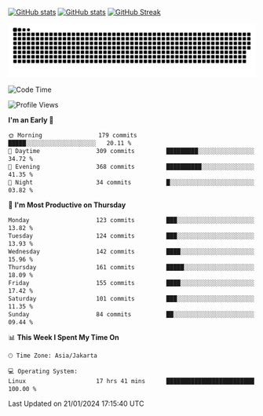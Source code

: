 [![GitHub stats](https://github-readme-stats.vercel.app/api?username=aurelioklv&card_width=500&show_icons=true&rank_icon=github&theme=solarized-dark#gh-dark-mode-only)](https://github.com/anuraghazra/github-readme-stats#gh-dark-mode-only)
[![GitHub stats](https://github-readme-stats.vercel.app/api?username=aurelioklv&card_width=500&show_icons=true&rank_icon=github&theme=buefy#gh-light-mode-only)](https://github.com/anuraghazra/github-readme-stats#gh-light-mode-only)
[![GitHub Streak](https://streak-stats.demolab.com/?user=aurelioklv&card_width=336&theme=solarized-dark)](https://git.io/streak-stats)

<picture>
  <source media="(prefers-color-scheme: dark)" srcset="https://raw.githubusercontent.com/aurelioklv/aurelioklv/snake-output/github-contribution-grid-snake-dark.svg">
  <source media="(prefers-color-scheme: light)" srcset="https://raw.githubusercontent.com/aurelioklv/aurelioklv/snake-output/github-contribution-grid-snake.svg">
  <img alt="github contribution grid snake animation" src="https://raw.githubusercontent.com/aurelioklv/aurelioklv/snake-output/github-contribution-grid-snake.svg">
</picture>

<!--START_SECTION:waka-->
![Code Time](http://img.shields.io/badge/Code%20Time-377%20hrs%2031%20mins-blue)

![Profile Views](http://img.shields.io/badge/Profile%20Views-9-blue)

**I'm an Early 🐤** 

```text
🌞 Morning                179 commits         █████░░░░░░░░░░░░░░░░░░░░   20.11 % 
🌆 Daytime                309 commits         █████████░░░░░░░░░░░░░░░░   34.72 % 
🌃 Evening                368 commits         ██████████░░░░░░░░░░░░░░░   41.35 % 
🌙 Night                  34 commits          █░░░░░░░░░░░░░░░░░░░░░░░░   03.82 % 
```
📅 **I'm Most Productive on Thursday** 

```text
Monday                   123 commits         ███░░░░░░░░░░░░░░░░░░░░░░   13.82 % 
Tuesday                  124 commits         ███░░░░░░░░░░░░░░░░░░░░░░   13.93 % 
Wednesday                142 commits         ████░░░░░░░░░░░░░░░░░░░░░   15.96 % 
Thursday                 161 commits         █████░░░░░░░░░░░░░░░░░░░░   18.09 % 
Friday                   155 commits         ████░░░░░░░░░░░░░░░░░░░░░   17.42 % 
Saturday                 101 commits         ███░░░░░░░░░░░░░░░░░░░░░░   11.35 % 
Sunday                   84 commits          ██░░░░░░░░░░░░░░░░░░░░░░░   09.44 % 
```


📊 **This Week I Spent My Time On** 

```text
🕑︎ Time Zone: Asia/Jakarta

💻 Operating System: 
Linux                    17 hrs 41 mins      █████████████████████████   100.00 % 
```


 Last Updated on 21/01/2024 17:15:40 UTC
<!--END_SECTION:waka-->
